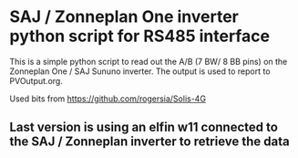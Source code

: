 # SAJ / Zonneplan One inverter python script for RS485 interface

This is a simple python script to read out the A/B (7 BW/ 8 BB pins) on the Zonneplan One / SAJ Sununo inverter.
The output is used to report to PVOutput.org.

Used bits from https://github.com/rogersia/Solis-4G

## Last version is using an elfin w11 connected to the SAJ / Zonneplan inverter to retrieve the data 

